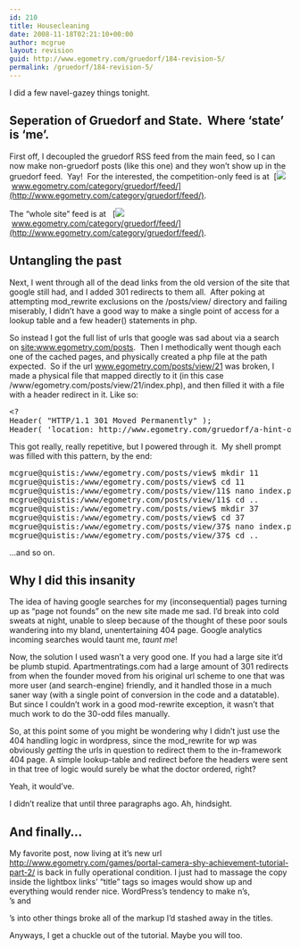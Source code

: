 ```yaml
---
id: 210
title: Housecleaning
date: 2008-11-18T02:21:10+00:00
author: mcgrue
layout: revision
guid: http://www.egometry.com/gruedorf/184-revision-5/
permalink: /gruedorf/184-revision-5/
---
```

I did a few navel-gazey things tonight.  

## Seperation of Gruedorf and State.  Where &#8216;state&#8217; is &#8216;me&#8217;.

First off, I decoupled the gruedorf RSS feed from the main feed, so I can now make non-gruedorf posts (like this one) and they won&#8217;t show up in the gruedorf feed.  Yay!  For the interested, the competition-only feed is at  [![](http://www.egometry.com/i/icons/feed-icon.png) www.egometry.com/category/gruedorf/feed/](http://www.egometry.com/category/gruedorf/feed/).  

The &#8220;whole site&#8221; feed is at   [![](http://www.egometry.com/i/icons/feed-icon.png) www.egometry.com/category/gruedorf/feed/](http://www.egometry.com/category/gruedorf/feed/).

## Untangling the past

Next, I went through all of the dead links from the old version of the site that google still had, and I added 301 redirects to them all.  After poking at attempting mod_rewrite exclusions on the /posts/view/ directory and failing miserably, I didn&#8217;t have a good way to make a single point of access for a lookup table and a few header() statements in php.  

So instead I got the full list of urls that google was sad about via a search on <a title="Want to know what google thinks about your site?  Ask google!" href="http://www.google.com/search?hl=en&q=site:www.egometry.com/posts&start=30&sa=N" target="_blank">site:www.egometry.com/posts</a>.  Then I methodically went though each one of the cached pages, and physically created a php file at the path expected.  So if the url www.egometry.com/posts/view/21 was broken, I made a physical file that mapped directly to it (in this case /www/egometry.com/posts/view/21/index.php), and then filled it with a file with a header redirect in it. Like so:

<pre>&lt;?
Header( "HTTP/1.1 301 Moved Permanently" );
Header( 'location: http://www.egometry.com/gruedorf/a-hint-of-things-to-come/' );</pre>

This got really, really repetitive, but I powered through it.  My shell prompt was filled with this pattern, by the end:

<pre>mcgrue@quistis:/www/egometry.com/posts/view$ mkdir 11
mcgrue@quistis:/www/egometry.com/posts/view$ cd 11
mcgrue@quistis:/www/egometry.com/posts/view/11$ nano index.php
mcgrue@quistis:/www/egometry.com/posts/view/11$ cd ..
mcgrue@quistis:/www/egometry.com/posts/view$ mkdir 37
mcgrue@quistis:/www/egometry.com/posts/view$ cd 37
mcgrue@quistis:/www/egometry.com/posts/view/37$ nano index.php
mcgrue@quistis:/www/egometry.com/posts/view/37$ cd ..</pre>

&#8230;and so on.

## Why I did this insanity

The idea of having google searches for my (inconsequential) pages turning up as &#8220;page not founds&#8221; on the new site made me sad. I&#8217;d break into cold sweats at night, unable to sleep because of the thought of these poor souls wandering into my bland, unentertaining 404 page. Google analytics incoming searches would taunt me, _taunt me_!

Now, the solution I used wasn&#8217;t a very good one. If you had a large site it&#8217;d be plumb stupid. Apartmentratings.com had a large amount of 301 redirects from when the founder moved from his original url scheme to one that was more user (and search-engine) friendly, and it handled those in a much saner way (with a single point of conversion in the code and a datatable). But since I couldn&#8217;t work in a good mod-rewrite exception, it wasn&#8217;t that much work to do the 30-odd files manually.

So, at this point some of you might be wondering why I didn&#8217;t just use the 404 handling logic in wordpress, since the mod_rewrite for wp was obviously _getting_ the urls in question to redirect them to the in-framework 404 page. A simple lookup-table and redirect before the headers were sent in that tree of logic would surely be what the doctor ordered, right? 

Yeah, it would&#8217;ve. 

I didn&#8217;t realize that until three paragraphs ago. Ah, hindsight.

## And finally&#8230;

My favorite post, now living at it&#8217;s new url http://www.egometry.com/games/portal-camera-shy-achievement-tutorial-part-2/ is back in fully operational condition. I just had to massage the copy inside the lightbox links&#8217; &#8220;title&#8221; tags so images would show up and everything would render nice. WordPress&#8217;s tendency to make n&#8217;s, <br>&#8217;s and <p>&#8217;s into other things broke all of the markup I&#8217;d stashed away in the titles.

Anyways, I get a chuckle out of the tutorial. Maybe you will too.